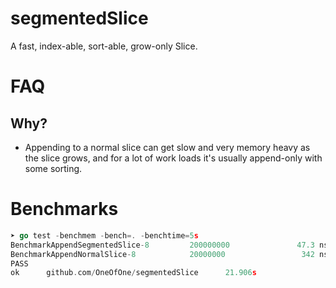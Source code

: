 # segmentedSlice
A fast, index-able, sort-able, grow-only Slice.

# FAQ

## Why?
* Appending to a normal slice can get slow and very memory heavy as the slice grows,
	and for a lot of work loads it's usually append-only with some sorting.


# Benchmarks

```go
➤ go test -benchmem -bench=. -benchtime=5s
BenchmarkAppendSegmentedSlice-8         200000000               47.3 ns/op            27 B/op          1 allocs/op
BenchmarkAppendNormalSlice-8            20000000                 342 ns/op            88 B/op          1 allocs/op
PASS
ok      github.com/OneOfOne/segmentedSlice      21.906s
```

